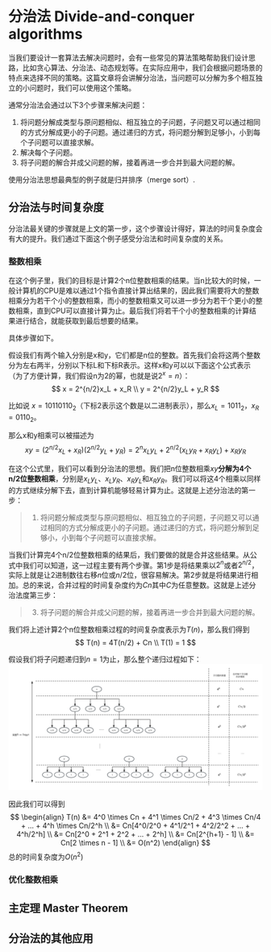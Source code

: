 # 分治法 Divide-and-conquer algorithms

当我们要设计一套算法去解决问题时，会有一些常见的算法策略帮助我们设计思路，比如贪心算法、分治法、动态规划等。在实际应用中，我们会根据问题场景的特点来选择不同的策略。这篇文章将会讲解分治法，当问题可以分解为多个相互独立的小问题时，我们可以使用这个策略。

通常分治法会通过以下3个步骤来解决问题：
1. 将问题分解成类型与原问题相似、相互独立的子问题，子问题又可以通过相同的方式分解成更小的子问题。通过递归的方式，将问题分解到足够小，小到每个子问题可以直接求解。
2. 解决每个子问题。
3. 将子问题的解合并成父问题的解，接着再进一步合并到最大问题的解。

使用分治法思想最典型的例子就是归并排序（merge sort）.

## 分治法与时间复杂度

分治法最关键的步骤就是上文的第一步，这个步骤设计得好，算法的时间复杂度会有大的提升。我们通过下面这个例子感受分治法和时间复杂度的关系。

### 整数相乘

在这个例子里，我们的目标是计算2个n位整数相乘的结果。当n比较大的时候，一般计算机的CPU是难以通过1个指令直接计算出结果的，因此我们需要将大的整数相乘分为若干个小的整数相乘，而小的整数相乘又可以进一步分为若干个更小的整数相乘，直到CPU可以直接计算为止。最后我们将若干个小的整数相乘的计算结果进行结合，就能获取到最后想要的结果。

具体步骤如下。

假设我们有两个输入分别是x和y，它们都是n位的整数。首先我们会将这两个整数分为左右两半，分别以下标L和下标R表示。这样x和y可以以下面这个公式表示（为了方便计算，我们假设n为2的幂，也就是说$2^x = n$）：
$$
x = 2^{n/2}x_L + x_R \\ y = 2^{n/2}y_L + y_R
$$

比如说 $x=10110110_2$（下标2表示这个数是以二进制表示），那么$x_L=1011_2$，$x_R=0110_2$。

那么x和y相乘可以被描述为
$$ xy = (2^{n/2}x_L + x_R)(2^{n/2}y_L + y_R) = 2^nx_Ly_L + 2^{n/2}(x_Ly_R + x_Ry_L) + x_Ry_R $$

在这个公式里，我们可以看到分治法的思想。我们把n位整数相乘$xy$**分解为4个n/2位整数相乘**，分别是$x_Ly_L$、$x_Ly_R$、$x_Ry_L$和$x_Ry_R$。我们可以将这4个相乘以同样的方式继续分解下去，直到计算机能够轻易计算为止。这就是上述分治法的第一步：

> 1. 将问题分解成类型与原问题相似、相互独立的子问题，子问题又可以通过相同的方式分解成更小的子问题。通过递归的方式，将问题分解到足够小，小到每个子问题可以直接求解。

当我们计算完4个n/2位整数相乘的结果后，我们要做的就是合并这些结果。从公式中我们可以知道，这一过程主要有两个步骤。第1步是将结果乘以$2^n$或者$2^{n/2}$，实际上就是让2进制数往右移$n$位或${n/2}$位，很容易解决。第2步就是将结果进行相加。总的来说，合并过程的时间复杂度约为$Cn$其中$C$为任意整数。这就是上述分治法度第三步：

> 3. 将子问题的解合并成父问题的解，接着再进一步合并到最大问题的解。

我们将上述计算2个n位整数相乘过程的时间复杂度表示为$T(n)$，那么我们得到
$$ T(n) = 4T(n/2) + Cn \\
T(1) = 1
$$

假设我们将子问题递归到$n=1$为止，那么整个递归过程如下：
<img src="./dvc.png">

因此我们可以得到
$$ 
\begin{align}
T(n)  &= 4^0 \times Cn + 4^1 \times Cn/2 + 4^3 \times Cn/4 + ... + 4^h \times Cn/2^h 
\\ &= Cn[4^0/2^0 + 4^1/2^1 + 4^2/2^2 + ... + 4^h/2^h]
\\ &= Cn[2^0 + 2^1 + 2^2 + ... + 2^h]
\\ &= Cn[2^{h+1} - 1]
\\ &= Cn[2 \times n - 1]
\\ &= O(n^2)
\end{align}
$$
总的时间复杂度为$O(n^2)$

### 优化整数相乘



## 主定理 Master Theorem


## 分治法的其他应用
